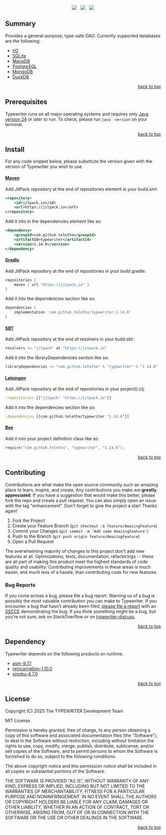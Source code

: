 <p align="center">
    <a href="https://docs.oracle.com/en/java/javase/24/"><img src="https://img.shields.io/badge/Java-Release%2024-green"/></a>
    <span>&nbsp;</span>
    <a href="https://jitpack.io/#teletha/typewriter"><img src="https://img.shields.io/jitpack/v/github/teletha/typewriter?label=Repository&color=green"></a>
    <span>&nbsp;</span>
    <a href="https://teletha.github.io/typewriter"><img src="https://img.shields.io/website.svg?down_color=red&down_message=CLOSE&label=Official%20Site&up_color=green&up_message=OPEN&url=https%3A%2F%2Fteletha.github.io%2Ftypewriter"></a>
</p>

## Summary
Provides a general-purpose, type-safe DAO. Currently supported databases are the following:
* [H2](https://github.com/h2database/h2database)
* [SQLite](https://github.com/sqlite/sqlite)
* [MariaDB](https://github.com/MariaDB/)
* [PostgreSQL](https://www.postgresql.org/)
* [MongoDB](https://github.com/mongodb/mongo)
* [DuckDB](https://duckdb.org/)
<p align="right"><a href="#top">back to top</a></p>






## Prerequisites
Typewriter runs on all major operating systems and requires only [Java version 24](https://docs.oracle.com/en/java/javase/24/) or later to run.
To check, please run `java -version` on your terminal.
<p align="right"><a href="#top">back to top</a></p>

## Install
For any code snippet below, please substitute the version given with the version of Typewriter you wish to use.
#### [Maven](https://maven.apache.org/)
Add JitPack repository at the end of repositories element in your build.xml:
```xml
<repository>
    <id>jitpack.io</id>
    <url>https://jitpack.io</url>
</repository>
```
Add it into in the dependencies element like so:
```xml
<dependency>
    <groupId>com.github.teletha</groupId>
    <artifactId>typewriter</artifactId>
    <version>1.14.0</version>
</dependency>
```
#### [Gradle](https://gradle.org/)
Add JitPack repository at the end of repositories in your build.gradle:
```gradle
repositories {
    maven { url "https://jitpack.io" }
}
```
Add it into the dependencies section like so:
```gradle
dependencies {
    implementation 'com.github.teletha:typewriter:1.14.0'
}
```
#### [SBT](https://www.scala-sbt.org/)
Add JitPack repository at the end of resolvers in your build.sbt:
```scala
resolvers += "jitpack" at "https://jitpack.io"
```
Add it into the libraryDependencies section like so:
```scala
libraryDependencies += "com.github.teletha" % "typewriter" % "1.14.0"
```
#### [Leiningen](https://leiningen.org/)
Add JitPack repository at the end of repositories in your project().clj:
```clj
:repositories [["jitpack" "https://jitpack.io"]]
```
Add it into the dependencies section like so:
```clj
:dependencies [[com.github.teletha/typewriter "1.14.0"]]
```
#### [Bee](https://teletha.github.io/bee)
Add it into your project definition class like so:
```java
require("com.github.teletha", "typewriter", "1.14.0");
```
<p align="right"><a href="#top">back to top</a></p>


## Contributing
Contributions are what make the open source community such an amazing place to learn, inspire, and create. Any contributions you make are **greatly appreciated**.
If you have a suggestion that would make this better, please fork the repo and create a pull request. You can also simply open an issue with the tag "enhancement".
Don't forget to give the project a star! Thanks again!

1. Fork the Project
2. Create your Feature Branch (`git checkout -b feature/AmazingFeature`)
3. Commit your Changes (`git commit -m 'Add some AmazingFeature'`)
4. Push to the Branch (`git push origin feature/AmazingFeature`)
5. Open a Pull Request

The overwhelming majority of changes to this project don't add new features at all. Optimizations, tests, documentation, refactorings -- these are all part of making this product meet the highest standards of code quality and usability.
Contributing improvements in these areas is much easier, and much less of a hassle, than contributing code for new features.

### Bug Reports
If you come across a bug, please file a bug report. Warning us of a bug is possibly the most valuable contribution you can make to Typewriter.
If you encounter a bug that hasn't already been filed, [please file a report](https://github.com/teletha/typewriter/issues/new) with an [SSCCE](http://sscce.org/) demonstrating the bug.
If you think something might be a bug, but you're not sure, ask on StackOverflow or on [typewriter-discuss](https://github.com/teletha/typewriter/discussions).
<p align="right"><a href="#top">back to top</a></p>


## Dependency
Typewriter depends on the following products on runtime.
* [asm-9.7.1](https://mvnrepository.com/artifact/org.ow2.asm/asm/9.7.1)
* [reincarnation-1.10.0](https://mvnrepository.com/artifact/com.github.teletha/reincarnation/1.10.0)
* [sinobu-4.7.0](https://mvnrepository.com/artifact/com.github.teletha/sinobu/4.7.0)
<p align="right"><a href="#top">back to top</a></p>


## License
Copyright (C) 2025 The TYPEWRITER Development Team

MIT License

Permission is hereby granted, free of charge, to any person obtaining a copy
of this software and associated documentation files (the "Software"), to deal
in the Software without restriction, including without limitation the rights
to use, copy, modify, merge, publish, distribute, sublicense, and/or sell
copies of the Software, and to permit persons to whom the Software is
furnished to do so, subject to the following conditions:

The above copyright notice and this permission notice shall be included in all
copies or substantial portions of the Software.

THE SOFTWARE IS PROVIDED "AS IS", WITHOUT WARRANTY OF ANY KIND, EXPRESS OR
IMPLIED, INCLUDING BUT NOT LIMITED TO THE WARRANTIES OF MERCHANTABILITY,
FITNESS FOR A PARTICULAR PURPOSE AND NONINFRINGEMENT. IN NO EVENT SHALL THE
AUTHORS OR COPYRIGHT HOLDERS BE LIABLE FOR ANY CLAIM, DAMAGES OR OTHER
LIABILITY, WHETHER IN AN ACTION OF CONTRACT, TORT OR OTHERWISE, ARISING FROM,
OUT OF OR IN CONNECTION WITH THE SOFTWARE OR THE USE OR OTHER DEALINGS IN THE
SOFTWARE.
<p align="right"><a href="#top">back to top</a></p>